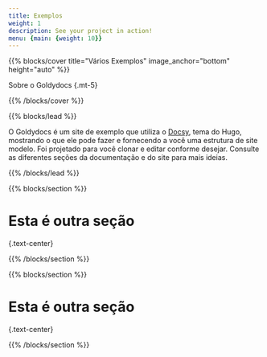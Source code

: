 ```yaml
---
title: Exemplos
weight: 1
description: See your project in action!
menu: {main: {weight: 10}}
---
```


{{% blocks/cover title="Vários Exemplos" image_anchor="bottom" height="auto" %}}

Sobre o Goldydocs
{.mt-5}

{{% /blocks/cover %}}

{{% blocks/lead %}}

O Goldydocs é um site de exemplo que utiliza o [Docsy](https://github.com/google/docsy),
 tema do Hugo, mostrando o que ele pode fazer e fornecendo a você uma estrutura de site
 modelo. Foi projetado para você clonar e editar conforme desejar. Consulte as
 diferentes seções da documentação e do site para mais ideias.

{{% /blocks/lead %}}

{{% blocks/section %}}

# Esta é outra seção
{.text-center}

{{% /blocks/section %}}

{{% blocks/section %}}

# Esta é outra seção
{.text-center}

{{% /blocks/section %}}